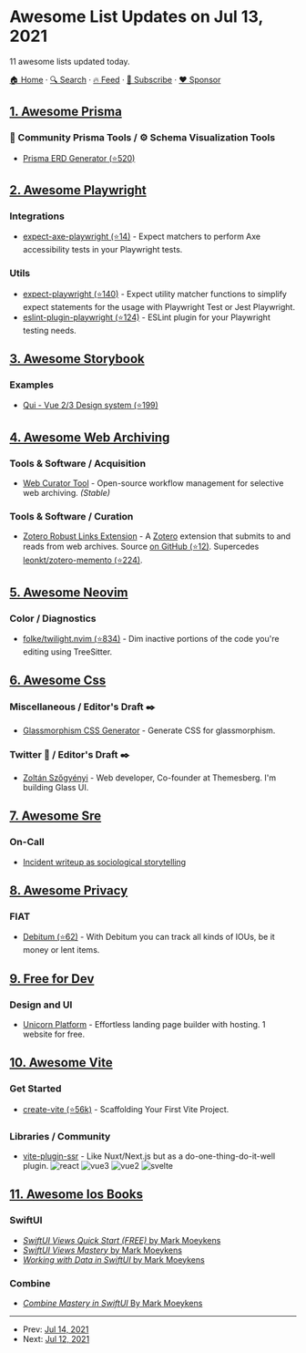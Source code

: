 # Awesome List Updates on Jul 13, 2021

11 awesome lists updated today.

[🏠 Home](/README.md) · [🔍 Search](https://www.trackawesomelist.com/search/) · [🔥 Feed](https://www.trackawesomelist.com/rss.xml) · [📮 Subscribe](https://trackawesomelist.us17.list-manage.com/subscribe?u=d2f0117aa829c83a63ec63c2f&id=36a103854c) · [❤️  Sponsor](https://github.com/sponsors/theowenyoung)



## [1. Awesome Prisma](/content/catalinmiron/awesome-prisma/README.md)

### :safety_vest: Community Prisma Tools / :gear: Schema Visualization Tools

*   [Prisma ERD Generator (⭐520)](https://github.com/keonik/prisma-erd-generator)

## [2. Awesome Playwright](/content/mxschmitt/awesome-playwright/README.md)

### Integrations

*   [expect-axe-playwright (⭐14)](https://github.com/Widen/expect-axe-playwright) - Expect matchers to perform Axe accessibility tests in your Playwright tests.

### Utils

*   [expect-playwright (⭐140)](https://github.com/playwright-community/expect-playwright) - Expect utility matcher functions to simplify expect statements for the usage with Playwright Test or Jest Playwright.
*   [eslint-plugin-playwright (⭐124)](https://github.com/playwright-community/eslint-plugin-playwright) - ESLint plugin for your Playwright testing needs.

## [3. Awesome Storybook](/content/lauthieb/awesome-storybook/README.md)

### Examples

*   [Qui - Vue 2/3 Design system (⭐199)](https://github.com/Qvant-lab/qui-max)

## [4. Awesome Web Archiving](/content/iipc/awesome-web-archiving/README.md)

### Tools & Software / Acquisition

*   [Web Curator Tool](https://webcuratortool.org) - Open-source workflow management for selective web archiving. *(Stable)*

### Tools & Software / Curation

*   [Zotero Robust Links Extension](https://robustlinks.mementoweb.org/zotero/) - A [Zotero](https://www.zotero.org/) extension that submits to and reads from web archives. Source [on GitHub (⭐12)](https://github.com/lanl/Zotero-Robust-Links-Extension). Supercedes [leonkt/zotero-memento (⭐224)](https://github.com/leonkt/zotero-memento).

## [5. Awesome Neovim](/content/rockerBOO/awesome-neovim/README.md)

### Color / Diagnostics

*   [folke/twilight.nvim (⭐834)](https://github.com/folke/twilight.nvim) - Dim inactive portions of the code you're editing using TreeSitter.

## [6. Awesome Css](/content/awesome-css-group/awesome-css/README.md)

### Miscellaneous / Editor's Draft :black_nib:

*   [Glassmorphism CSS Generator](https://ui.glass/generator/) - Generate CSS for glassmorphism.

### Twitter :satellite: / Editor's Draft :black_nib:

*   [Zoltán Szőgyényi](https://twitter.com/zoltanszogyenyi) - Web developer, Co-founder at Themesberg. I'm building Glass UI.

## [7. Awesome Sre](/content/dastergon/awesome-sre/README.md)

### On-Call

*   [Incident writeup as sociological storytelling](https://surfingcomplexity.blog/2021/06/11/incident-writeup-as-sociological-storytelling/)

## [8. Awesome Privacy](/content/pluja/awesome-privacy/README.md)

### FIAT

*   [Debitum (⭐62)](https://github.com/Marmo/debitum) - With Debitum you can track all kinds of IOUs, be it money or lent items.

## [9. Free for Dev](/content/ripienaar/free-for-dev/README.md)

### Design and UI

*   [Unicorn Platform](https://unicornplatform.com/) - Effortless landing page builder with hosting. 1 website for free.

## [10. Awesome Vite](/content/vitejs/awesome-vite/README.md)

### Get Started

*   [create-vite (⭐56k)](https://github.com/vitejs/vite/tree/main/packages/create-vite) - Scaffolding Your First Vite Project.

### Libraries / Community

*   [vite-plugin-ssr](https://vite-plugin-ssr.com) - Like Nuxt/Next.js but as a do-one-thing-do-it-well plugin. ![react](https://img.shields.io/badge/-React-4ab2cf) ![vue3](https://img.shields.io/badge/-Vue%203-42b883) ![vue2](https://img.shields.io/badge/-Vue%202-42b883) ![svelte](https://img.shields.io/badge/-Svelte-db552a)

## [11. Awesome Ios Books](/content/bystritskiy/awesome-ios-books/README.md)

### SwiftUI

*   [*SwiftUI Views Quick Start (FREE)* by Mark Moeykens](https://www.bigmountainstudio.com/free-swiftui-book)
*   [*SwiftUI Views Mastery* by Mark Moeykens](https://www.bigmountainstudio.com/swiftui-views-book)
*   [*Working with Data in SwiftUI* by Mark Moeykens](https://www.bigmountainstudio.com/data)

### Combine

*   [*Combine Mastery in SwiftUI* By Mark Moeykens](https://www.bigmountainstudio.com/combine)

---

- Prev: [Jul 14, 2021](/content/2021/07/14/README.md)
- Next: [Jul 12, 2021](/content/2021/07/12/README.md)